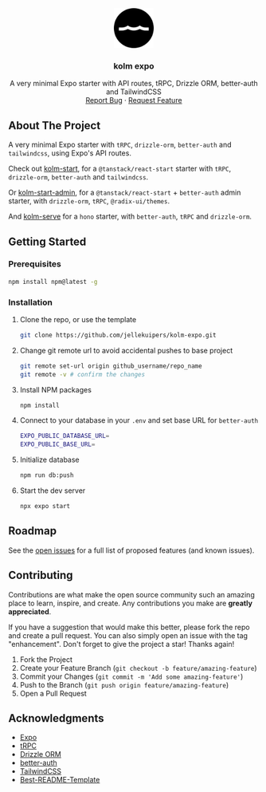 <div align="center">
  <a href="https://github.com/jellekuipers/kolm-expo">
    <img src="https://github.com/jellekuipers/kolm-start/blob/main/public/favicon.svg" alt="Logo" width="80" height="80">
  </a>

  <h3 align="center">kolm expo</h3>

  <p align="center">
    A very minimal Expo starter with API routes, tRPC, Drizzle ORM, better-auth and TailwindCSS
    <br/>
    <a href="https://github.com/jellekuipers/kolm-expo/issues/new?labels=bug">Report Bug</a>
    ·
    <a href="https://github.com/jellekuipers/kolm-expo/issues/new?labels=feature-request">Request Feature</a>
  </p>
</div>

## About The Project

A very minimal Expo starter with `tRPC`, `drizzle-orm`, `better-auth` and `tailwindcss`, using Expo's API routes.

Check out <a href="https://github.com/jellekuipers/kolm-start">kolm-start</a>, for a `@tanstack/react-start` starter with `tRPC`, `drizzle-orm`, `better-auth` and `tailwindcss`.

Or <a href="https://github.com/jellekuipers/kolm-start-admin">kolm-start-admin</a>, for a `@tanstack/react-start` + `better-auth` admin starter, with `drizzle-orm`, `tRPC`, `@radix-ui/themes`.

And <a href="https://github.com/jellekuipers/kolm-serve">kolm-serve</a> for a `hono` starter, with `better-auth`, `tRPC` and `drizzle-orm`.

## Getting Started

### Prerequisites

```sh
npm install npm@latest -g
```

### Installation

1. Clone the repo, or use the template
   ```sh
   git clone https://github.com/jellekuipers/kolm-expo.git
   ```
2. Change git remote url to avoid accidental pushes to base project
   ```sh
   git remote set-url origin github_username/repo_name
   git remote -v # confirm the changes
   ```
3. Install NPM packages
   ```sh
   npm install
   ```
4. Connect to your database in your `.env` and set base URL for `better-auth`
   ```sh
   EXPO_PUBLIC_DATABASE_URL=
   EXPO_PUBLIC_BASE_URL=
   ```
5. Initialize database

   ```sh
   npm run db:push
   ```

6. Start the dev server
   ```sh
   npx expo start
   ```

## Roadmap

See the [open issues](https://github.com/jellekuipers/kolm-expo/issues) for a full list of proposed features (and known issues).

## Contributing

Contributions are what make the open source community such an amazing place to learn, inspire, and create. Any contributions you make are **greatly appreciated**.

If you have a suggestion that would make this better, please fork the repo and create a pull request. You can also simply open an issue with the tag "enhancement".
Don't forget to give the project a star! Thanks again!

1. Fork the Project
2. Create your Feature Branch (`git checkout -b feature/amazing-feature`)
3. Commit your Changes (`git commit -m 'Add some amazing-feature'`)
4. Push to the Branch (`git push origin feature/amazing-feature`)
5. Open a Pull Request

## Acknowledgments

- [Expo](https://expo.dev/)
- [tRPC](https://trpc.io/docs)
- [Drizzle ORM](https://orm.drizzle.team/)
- [better-auth](https://www.better-auth.com/)
- [TailwindCSS](https://tailwindcss.com/docs/v4-beta)
- [Best-README-Template](https://github.com/othneildrew/Best-README-Template)
